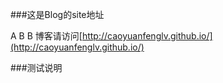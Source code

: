 ###这是Blog的site地址

A
B
B
博客请访问[http://caoyuanfenglv.github.io/](http://caoyuanfenglv.github.io/)

###测试说明
